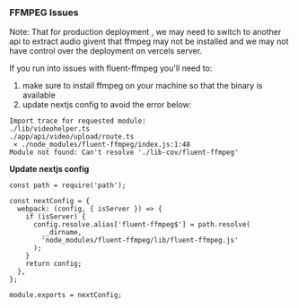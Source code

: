

### FFMPEG Issues 
Note: That for production deployment , we may need to switch to another api to extract audio
givent that ffmpeg may not be installed and we may not have control over the deployment on vercels server.

If you run into issues with fluent-ffmpeg you'll need to:
1. make sure to install ffmpeg on your machine so that the binary is available
2. update nextjs config to avoid the error below:

```
Import trace for requested module:
./lib/videohelper.ts
./app/api/video/upload/route.ts
 ⨯ ./node_modules/fluent-ffmpeg/index.js:1:48
Module not found: Can't resolve './lib-cov/fluent-ffmpeg'
```
**Update nextjs config**

```
const path = require('path');

const nextConfig = {
  webpack: (config, { isServer }) => {
    if (isServer) {
      config.resolve.alias['fluent-ffmpeg$'] = path.resolve(
        __dirname,
        'node_modules/fluent-ffmpeg/lib/fluent-ffmpeg.js'
      );
    }
    return config;
  },
};

module.exports = nextConfig;

```

